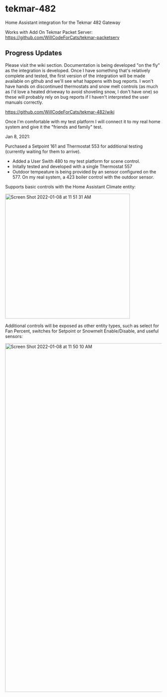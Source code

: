 # tekmar-482
Home Assistant integration for the Tekmar 482 Gateway

Works with Add On Tekmar Packet Server:
https://github.com/WillCodeForCats/tekmar-packetserv

## Progress Updates
Please visit the wiki section. Documentation is being developed "on the fly" as the integration is developed. Once I have something that's relatively complete and tested, the first version of the integration will be made available on github and we'll see what happens with bug reports. I won't have hands on discontinued thermostats and snow melt controls (as much as I'd love a heated driveway to avoid shoveling snow, I don't have one) so these will probably rely on bug reports if I haven't interpreted the user manuals correctly.

https://github.com/WillCodeForCats/tekmar-482/wiki

Once I'm comfortable with my test platform I will connect it to my real home system and give it the "friends and family" test.

Jan 8, 2021:

Purchased a Setpoint 161 and Thermostat 553 for additional testing (currently waiting for them to arrive).

* Added a User Swith 480 to my test platform for scene control.
* Initally tested and developed with a single Thermostat 557
* Outdoor tempeature is being provided by an sensor configured on the 577. On my real system, a 423 boiler control with the outdoor sensor.

Supports basic controls with the Home Assistant Climate entity:

<img width="401" alt="Screen Shot 2022-01-08 at 11 51 31 AM" src="https://user-images.githubusercontent.com/48533968/148657876-dcc1dddb-ddf3-40fd-91b7-4af45682efa5.png">

Additional controls will be exposed as other entity types, such as select for Fan Percent, switches for Setpoint or Snowmelt Enable/Disable, and useful sensors:

<img width="1119" alt="Screen Shot 2022-01-08 at 11 50 10 AM" src="https://user-images.githubusercontent.com/48533968/148657815-16713767-5a05-4201-b884-843376bba374.png">
